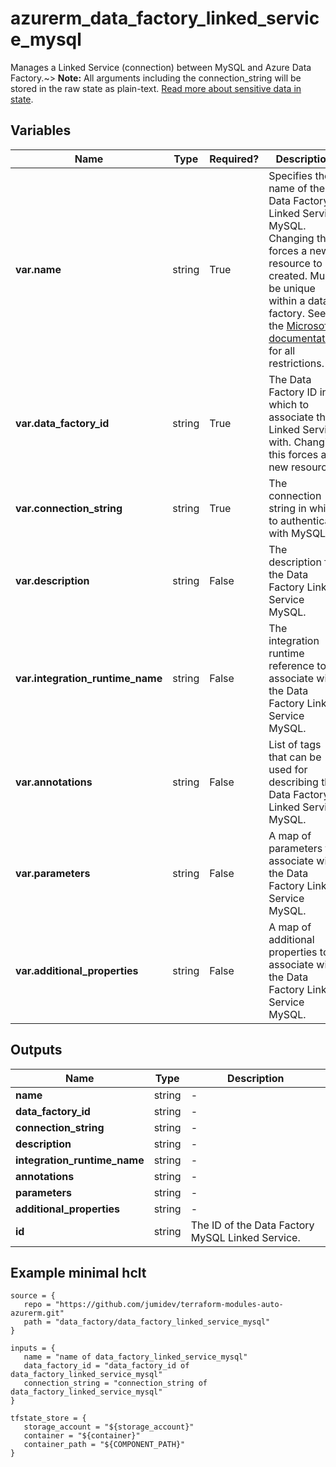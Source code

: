 # azurerm_data_factory_linked_service_mysql

Manages a Linked Service (connection) between MySQL and Azure Data Factory.~> **Note:** All arguments including the connection_string will be stored in the raw state as plain-text. [Read more about sensitive data in state](/docs/state/sensitive-data.html).

## Variables

| Name | Type | Required? |  Description |
| ---- | ---- | --------- |  ----------- |
| **var.name** | string | True | Specifies the name of the Data Factory Linked Service MySQL. Changing this forces a new resource to be created. Must be unique within a data factory. See the [Microsoft documentation](https://docs.microsoft.com/azure/data-factory/naming-rules) for all restrictions. | 
| **var.data_factory_id** | string | True | The Data Factory ID in which to associate the Linked Service with. Changing this forces a new resource. | 
| **var.connection_string** | string | True | The connection string in which to authenticate with MySQL. | 
| **var.description** | string | False | The description for the Data Factory Linked Service MySQL. | 
| **var.integration_runtime_name** | string | False | The integration runtime reference to associate with the Data Factory Linked Service MySQL. | 
| **var.annotations** | string | False | List of tags that can be used for describing the Data Factory Linked Service MySQL. | 
| **var.parameters** | string | False | A map of parameters to associate with the Data Factory Linked Service MySQL. | 
| **var.additional_properties** | string | False | A map of additional properties to associate with the Data Factory Linked Service MySQL. | 



## Outputs

| Name | Type | Description |
| ---- | ---- | --------- | 
| **name** | string  | - | 
| **data_factory_id** | string  | - | 
| **connection_string** | string  | - | 
| **description** | string  | - | 
| **integration_runtime_name** | string  | - | 
| **annotations** | string  | - | 
| **parameters** | string  | - | 
| **additional_properties** | string  | - | 
| **id** | string  | The ID of the Data Factory MySQL Linked Service. | 

## Example minimal hclt

```hcl
source = {
   repo = "https://github.com/jumidev/terraform-modules-auto-azurerm.git" 
   path = "data_factory/data_factory_linked_service_mysql" 
}

inputs = {
   name = "name of data_factory_linked_service_mysql" 
   data_factory_id = "data_factory_id of data_factory_linked_service_mysql" 
   connection_string = "connection_string of data_factory_linked_service_mysql" 
}

tfstate_store = {
   storage_account = "${storage_account}" 
   container = "${container}" 
   container_path = "${COMPONENT_PATH}" 
}


```